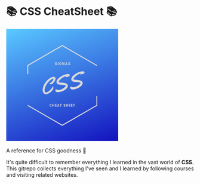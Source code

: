 # :books: CSS CheatSheet :books:

<img src="pictures/CSS.png" alt="CSS IMG" width="300">

A reference for CSS goodness :rocket:

It's quite difficult to remember everything I learned in the vast world of **CSS**. This gitrepo collects everything I've seen and I learned by following courses and visiting related websites.
